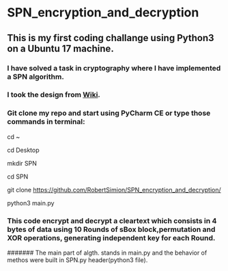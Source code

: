 # SPN_encryption_and_decryption

## This is my first coding challange using Python3 on a Ubuntu 17 machine.

### I have solved a task in cryptography where I have implemented a SPN algorithm.

### I took the design from [Wiki](https://en.wikipedia.org/wiki/Substitution%E2%80%93permutation_network).

### Git clone my repo and start using PyCharm CE or type those commands in terminal:

cd ~

cd Desktop

mkdir SPN

cd SPN 

git clone https://github.com/RobertSimion/SPN_encryption_and_decryption/

python3 main.py

### This code encrypt and decrypt a cleartext which consists in 4 bytes of data using 10 Rounds of sBox block,permutation and XOR operations, generating independent key for each Round.

####### The main part of algth. stands in main.py and the behavior of methos were built in SPN.py header(python3 file).
